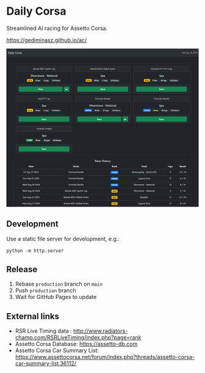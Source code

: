 # Daily Corsa

Streamlined AI racing for Assetto Corsa.

https://gediminasz.github.io/ac/

<img src="./static/img/screenshot.png" />

## Development

Use a static file server for development, e.g.:

```
python -m http.server
```

## Release

1. Rebase `production` branch on `main`
1. Push `production` branch
1. Wait for GitHub Pages to update

## External links

- RSR Live Timing data : http://www.radiators-champ.com/RSRLiveTiming/index.php?page=rank
- Assetto Corsa Database: https://assetto-db.com
- Assetto Corsa Car Summary List: https://www.assettocorsa.net/forum/index.php?threads/assetto-corsa-car-summary-list.36112/
